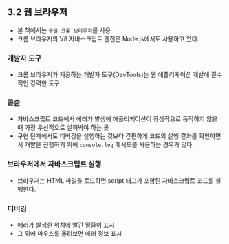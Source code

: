 ## 3.2 웹 브라우저

- 본 책에서는 `구글 크롬 브라우저`를 사용
- 크롬 브라우저의 V8 자바스크립트 엔진은 Node.js에서도 사용하고 있다.

### 개발자 도구

- 크롬 브라우저가 제공하는 개발자 도구(DevTools)는 웹 애플리케이션 개발에 필수적인 강력한 도구

### 콘솔

- 자바스크립트 코드에서 에러가 발생해 애플리케이션이 정상적으로 동작하지 않을 때 가장 우선적으로 살펴봐야 하는 곳
- 구현 단계에서도 디버깅을 실행하는 것보다 간편하게 코드의 실행 결과를 확인하면서 개발을 진행하기 위해 `console.log` 메서드를 사용하는 경우가 많다.

### 브라우저에서 자바스크립트 실행

- 브라우저는 HTML 파일을 로드하면 script 태그가 포함된 자바스크립트 코드를 실행한다.

### 디버깅

- 에러가 발생한 위치에 빨간 밑줄이 표시
- 그 위에 마우스를 올려보면 에러 정보 표시
